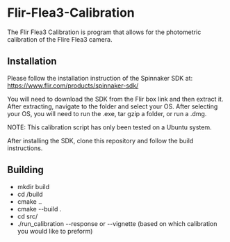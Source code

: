 # Flir-Flea3-Calibration

The Flir Flea3 Calibration is program that allows for the photometric calibration of the Flire Flea3 camera.

## Installation

Please follow the installation instruction of the Spinnaker SDK at:
https://www.flir.com/products/spinnaker-sdk/

You will need to download the SDK from the Flir box link and then extract it. After extracting, navigate to the folder and select your OS. After selecting your OS, you will need to run the .exe, tar gzip a folder, or run a .dmg.

NOTE: This calibration script has only been tested on a Ubuntu system.

After installing the SDK, clone this repository and follow the build instructions.

## Building

- mkdir build
- cd /build
- cmake ..
- cmake --build .
- cd src/
- ./run_calibration  --response or --vignette (based on which calibration you would like to preform)
